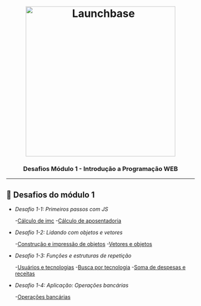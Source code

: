 <h1 align="center">
    <img alt="Launchbase" src="https://storage.googleapis.com/golden-wind/bootcamp-launchbase/logo.png" width="400px" />
</h1>

<h3 align="center">
  Desafios Módulo 1 - Introdução a Programação WEB
</h3>

<hr>

## 🚀 Desafios do módulo 1

- *Desafio 1-1: Primeiros passos com JS* 

    -[Cálculo de imc](js/imc_calcullation.js)
    -[Cálculo de aposentadoria](js/retirement_calcullation.js)

- *Desafio 1-2: Lidando com objetos e vetores*

    -[Construção e impressão de objetos](js/construction_printing_objects.js)
    -[Vetores e objetos](js/vectors_objects.js)

- *Desafio 1-3: Funções e estruturas de repetição*

    -[Usuários e tecnologias](js/users_and_tech.js)
    -[Busca por tecnologia](js/search_for_technology.js)
    -[Soma de despesas e receitas](js/sum_expenses_revenues.js)

- *Desafio 1-4: Aplicação: Operações bancárias*

    -[Operações bancárias](js/bank_transactions.js)